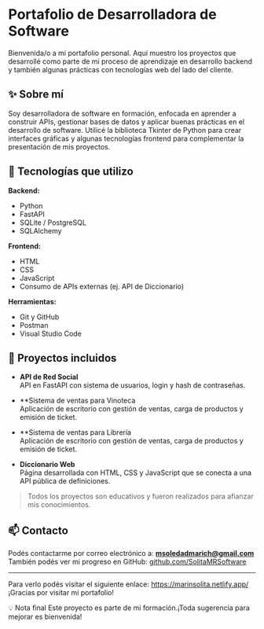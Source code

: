 
# Portafolio de Desarrolladora de Software

Bienvenida/o a mi portafolio personal. Aquí muestro los proyectos que desarrollé como parte de mi proceso de aprendizaje en desarrollo backend y también algunas prácticas con tecnologías web del lado del cliente.

## ✨ Sobre mí

Soy desarrolladora de software en formación, enfocada en aprender a construir APIs, gestionar bases de datos y aplicar buenas prácticas en el desarrollo de software. Utilicé la biblioteca Tkinter de Python para crear interfaces gráficas y algunas tecnologías frontend para complementar la presentación de mis proyectos.

## 🧰 Tecnologías que utilizo

**Backend:**
- Python
- FastAPI
- SQLite / PostgreSQL
- SQLAlchemy

**Frontend:**
- HTML
- CSS
- JavaScript
- Consumo de APIs externas (ej. API de Diccionario)

**Herramientas:**
- Git y GitHub
- Postman
- Visual Studio Code

## 🧪 Proyectos incluidos

- **API de Red Social**  
  API en FastAPI con sistema de usuarios, login y hash de contraseñas.

- **Sistema de ventas para Vinoteca  
  Aplicación de escritorio con gestión de ventas, carga de productos y emisión de ticket. 

- **Sistema de ventas para Librería  
  Aplicación de escritorio con gestión de ventas, carga de productos y emisión de ticket. 

- **Diccionario Web**  
  Página desarrollada con HTML, CSS y JavaScript que se conecta a una API pública de definiciones.

> Todos los proyectos son educativos y fueron realizados para afianzar mis conocimientos.

## 📫 Contacto

Podés contactarme por correo electrónico a: **msoledadmarich@gmail.com**  
También podés ver mi progreso en GitHub: [github.com/SolitaMRSoftware](https://github.com/SolitaMRSoftware)

---

Para verlo podés visitar el siguiente enlace: 
https://marinsolita.netlify.app/
¡Gracias por visitar mi portafolio!




💡 Nota final
Este proyecto es parte de mi formación.¡Toda sugerencia para mejorar es bienvenida!



